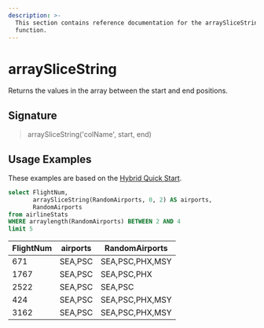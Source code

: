 ```yaml
---
description: >-
  This section contains reference documentation for the arraySliceString
  function.
---
```


# arraySliceString

Returns the values in the array between the start and end positions.

## Signature

> arraySliceString('colName', start, end)

## Usage Examples

These examples are based on the [Hybrid Quick Start](../../basics/getting-started/quick-start.md#hybrid).

```sql
select FlightNum, 
       arraySliceString(RandomAirports, 0, 2) AS airports, 
       RandomAirports
from airlineStats 
WHERE arraylength(RandomAirports) BETWEEN 2 AND 4
limit 5
```

| FlightNum | airports | RandomAirports  |
| --------- | -------- | --------------- |
| 671       | SEA,PSC  | SEA,PSC,PHX,MSY |
| 1767      | SEA,PSC  | SEA,PSC,PHX     |
| 2522      | SEA,PSC  | SEA,PSC         |
| 424       | SEA,PSC  | SEA,PSC,PHX,MSY |
| 3162      | SEA,PSC  | SEA,PSC,PHX,MSY |
